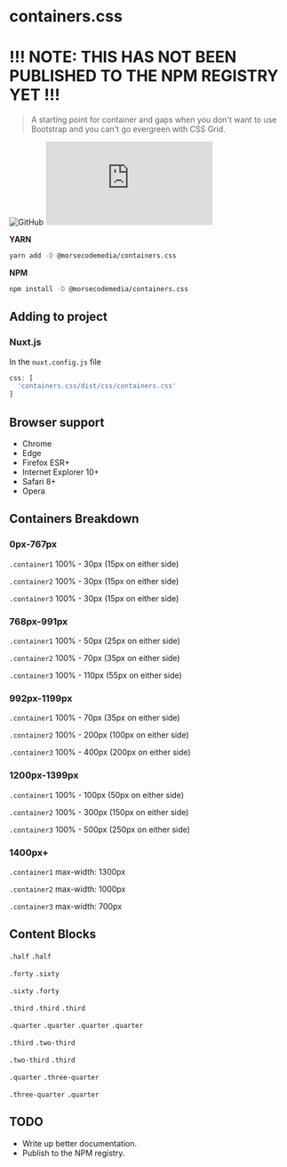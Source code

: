 # containers.css

# !!! NOTE: THIS HAS NOT BEEN PUBLISHED TO THE NPM REGISTRY YET !!!

> A starting point for container and gaps when you don't want to use Bootstrap and you can't go evergreen with CSS Grid.

![GitHub](https://img.shields.io/github/license/morsecodemedia/containers.css.svg?color=green&label=license)
![NPM](https://img.shields.io/npm/v/@morsecodemedia/containers.css)

**YARN**
```sh
yarn add -D @morsecodemedia/containers.css
```

**NPM**
```sh
npm install -D @morsecodemedia/containers.css
```

## Adding to project
### Nuxt.js
In the `nuxt.config.js` file
```js
css: [
  'containers.css/dist/css/containers.css'
]
```

## Browser support
* Chrome
* Edge
* Firefox ESR+
* Internet Explorer 10+
* Safari 8+
* Opera

## Containers Breakdown
### 0px-767px
`.container1` 100% - 30px (15px on either side)

`.container2` 100% - 30px (15px on either side)

`.container3` 100% - 30px (15px on either side)

### 768px-991px
`.container1` 100% - 50px (25px on either side)

`.container2` 100% - 70px (35px on either side)

`.container3` 100% - 110px (55px on either side)

### 992px-1199px
`.container1` 100% - 70px (35px on either side)

`.container2` 100% - 200px (100px on either side)

`.container3` 100% - 400px (200px on either side)

### 1200px-1399px
`.container1` 100% - 100px (50px on either side)

`.container2` 100% - 300px (150px on either side)

`.container3` 100% - 500px (250px on either side)

### 1400px+
`.container1` max-width: 1300px

`.container2` max-width: 1000px

`.container3` max-width: 700px

## Content Blocks
`.half` `.half`

`.forty` `.sixty`

`.sixty` `.forty`

`.third` `.third` `.third`

`.quarter` `.quarter` `.quarter` `.quarter`

`.third` `.two-third`

`.two-third` `.third`

`.quarter` `.three-quarter`

`.three-quarter` `.quarter`

## TODO
* Write up better documentation.
* Publish to the NPM registry.